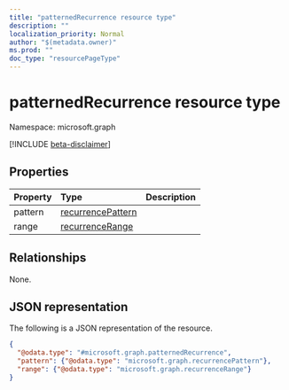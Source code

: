```yaml
---
title: "patternedRecurrence resource type"
description: ""
localization_priority: Normal
author: "$(metadata.owner)"
ms.prod: ""
doc_type: "resourcePageType"
---
```


# patternedRecurrence resource type

Namespace: microsoft.graph

[!INCLUDE [beta-disclaimer](../../includes/beta-disclaimer.md)]

## Properties

| Property | Type                                                   | Description |
| :------- | :----------------------------------------------------- | :---------- |
| pattern  | [recurrencePattern](../resources/recurrencepattern.md) |             |
| range    | [recurrenceRange](../resources/recurrencerange.md)     |             |

## Relationships

None.

## JSON representation

The following is a JSON representation of the resource.

<!-- {
  "blockType": "resource",
  "@odata.type": "microsoft.graph.patternedRecurrence",
}
-->

```json
{
  "@odata.type": "#microsoft.graph.patternedRecurrence",
  "pattern": {"@odata.type": "microsoft.graph.recurrencePattern"},
  "range": {"@odata.type": "microsoft.graph.recurrenceRange"}
}
```
